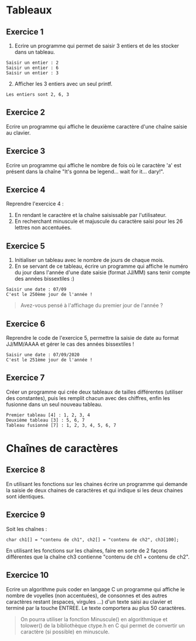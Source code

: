 # Tableaux

## Exercice 1

1. Ecrire un programme qui permet de saisir 3 entiers et de les stocker dans un tableau.

```
Saisir un entier : 2
Saisir un entier : 6
Saisir un entier : 3
```

2. Afficher les 3 entiers avec un seul printf.

```
Les entiers sont 2, 6, 3
```

## Exercice 2

Ecrire un programme qui affiche le deuxième caractère d'une chaîne saisie au clavier.

## Exercice 3

Ecrire un programme qui affiche le nombre de fois où le caractère 'a' est présent dans la chaîne "It's gonna be legend... wait for it... dary!".

## Exercice 4

Reprendre l'exercice 4 :
1. En rendant le caractère et la chaîne saisissable par l'utilisateur.
2. En recherchant minuscule et majuscule du caractère saisi pour les 26 lettres non accentuées.

## Exercice 5

1. Initialiser un tableau avec le nombre de jours de chaque mois.
2. En se servant de ce tableau, écrire un programme qui affiche le numéro du jour dans l'année d'une date saisie (format JJ/MM) sans tenir compte des années bissextiles :)

```
Saisir une date : 07/09
C'est le 250ème jour de l'année !
```

> Avez-vous pensé à l'affichage du premier jour de l'année ?

## Exercice 6

Reprendre le code de l'exercice 5, permettre la saisie de date au format JJ/MM/AAAA et gérer le cas des années bissextiles !

```
Saisir une date : 07/09/2020
C'est le 251ème jour de l'année !
```

## Exercice 7

Créer un programme qui crée deux tableaux de tailles différentes (utiliser des constantes), puis les remplit chacun avec des chiffres, enfin les fusionne dans un seul nouveau tableau.

```
Premier tableau [4] : 1, 2, 3, 4
Deuxième tableau [3] : 5, 6, 7
Tableau fusionné [7] : 1, 2, 3, 4, 5, 6, 7
```

# Chaînes de caractères

## Exercice 8

En utilisant les fonctions sur les chaines écrire un programme qui demande la saisie de deux chaines de caractères et qui indique si les deux chaines sont identiques.

## Exercice 9

Soit les chaînes :

```
char ch1[] = "contenu de ch1", ch2[] = "contenu de ch2", ch3[100];
```

En utilisant les fonctions sur les chaînes, faire en sorte de 2 façons différentes que la chaîne ch3 contienne "contenu de ch1 + contenu de ch2".

## Exercice 10

Ecrire un algorithme puis coder en langage C un programme qui affiche le nombre de voyelles (non accentuées), de consonnes et des autres caractères restant (espaces, virgules ...) d'un texte saisi au clavier et terminé par la touche ENTREE. Le texte comportera au plus 50 caractères.

> On pourra utiliser la fonction Minuscule() en algorithmique et tolower() de la bibliothèque ctype.h en C qui permet de convertir un caractère (si possible) en minuscule.


